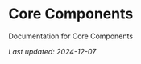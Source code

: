 <!-- markdownlint-disable MD013 line-length -->

# Core Components

Documentation for Core Components

*Last updated: 2024-12-07*
